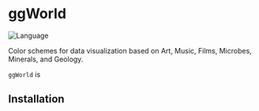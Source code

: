 # ggWorld
![Language](https://img.shields.io/badge/Language-R-brightgreen)

Color schemes for data visualization based on Art, Music, Films, Microbes, Minerals, and Geology.

`ggWorld` is 
## Installation

